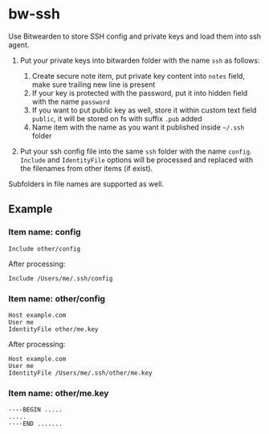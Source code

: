 # bw-ssh

Use Bitwearden to store SSH config and private keys and load them into ssh agent.

1. Put your private keys into bitwarden folder with the name `ssh` as follows:

    1. Create secure note item, put private key content into `notes` field,
       make sure trailing new line is present
    2. If your key is protected with the password, put it into hidden field with
       the name `password`
    3. If you want to put public key as well, store it within custom text field
       `public`, it will be stored on fs with suffix `.pub` added
    4. Name item with the name as you want it published inside `~/.ssh` folder

2. Put your ssh config file into the same `ssh` folder with the name `config`.
    `Include` and `IdentityFile` options will be processed and replaced with the
    filenames from other items (if exist).

Subfolders in file names are supported as well.

## Example

### Item name: config

    Include other/config

After processing:

    Include /Users/me/.ssh/config

### Item name: other/config

    Host example.com
    User me
    IdentityFile other/me.key

After processing:

    Host example.com
    User me
    IdentityFile /Users/me/.ssh/other/me.key

### Item name: other/me.key

    ----BEGIN .....
    .....
    ----END .......


